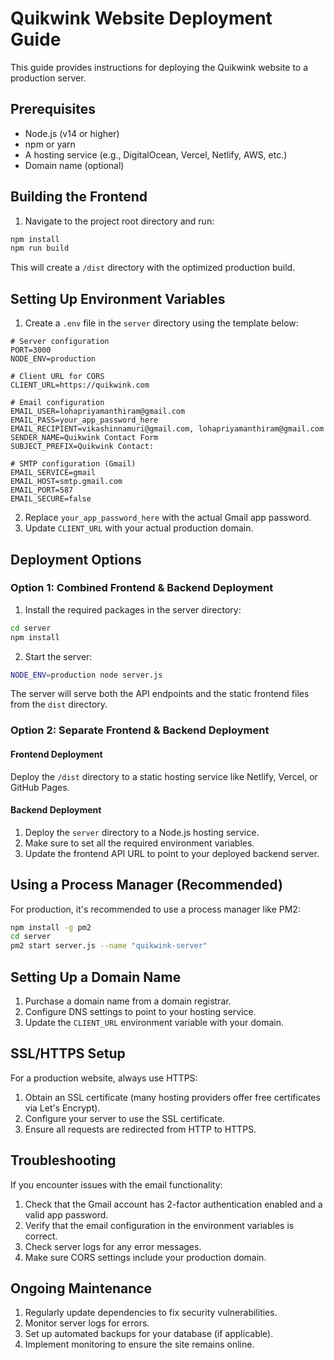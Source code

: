 # Quikwink Website Deployment Guide

This guide provides instructions for deploying the Quikwink website to a production server.

## Prerequisites

- Node.js (v14 or higher)
- npm or yarn
- A hosting service (e.g., DigitalOcean, Vercel, Netlify, AWS, etc.)
- Domain name (optional)

## Building the Frontend

1. Navigate to the project root directory and run:

```bash
npm install
npm run build
```

This will create a `/dist` directory with the optimized production build.

## Setting Up Environment Variables

1. Create a `.env` file in the `server` directory using the template below:

```
# Server configuration
PORT=3000
NODE_ENV=production

# Client URL for CORS
CLIENT_URL=https://quikwink.com

# Email configuration
EMAIL_USER=lohapriyamanthiram@gmail.com
EMAIL_PASS=your_app_password_here
EMAIL_RECIPIENT=vikashinnamuri@gmail.com, lohapriyamanthiram@gmail.com
SENDER_NAME=Quikwink Contact Form
SUBJECT_PREFIX=Quikwink Contact: 

# SMTP configuration (Gmail)
EMAIL_SERVICE=gmail
EMAIL_HOST=smtp.gmail.com
EMAIL_PORT=587
EMAIL_SECURE=false
```

2. Replace `your_app_password_here` with the actual Gmail app password.
3. Update `CLIENT_URL` with your actual production domain.

## Deployment Options

### Option 1: Combined Frontend & Backend Deployment

1. Install the required packages in the server directory:

```bash
cd server
npm install
```

2. Start the server:

```bash
NODE_ENV=production node server.js
```

The server will serve both the API endpoints and the static frontend files from the `dist` directory.

### Option 2: Separate Frontend & Backend Deployment

#### Frontend Deployment

Deploy the `/dist` directory to a static hosting service like Netlify, Vercel, or GitHub Pages.

#### Backend Deployment

1. Deploy the `server` directory to a Node.js hosting service.
2. Make sure to set all the required environment variables.
3. Update the frontend API URL to point to your deployed backend server.

## Using a Process Manager (Recommended)

For production, it's recommended to use a process manager like PM2:

```bash
npm install -g pm2
cd server
pm2 start server.js --name "quikwink-server"
```

## Setting Up a Domain Name

1. Purchase a domain name from a domain registrar.
2. Configure DNS settings to point to your hosting service.
3. Update the `CLIENT_URL` environment variable with your domain.

## SSL/HTTPS Setup

For a production website, always use HTTPS:

1. Obtain an SSL certificate (many hosting providers offer free certificates via Let's Encrypt).
2. Configure your server to use the SSL certificate.
3. Ensure all requests are redirected from HTTP to HTTPS.

## Troubleshooting

If you encounter issues with the email functionality:

1. Check that the Gmail account has 2-factor authentication enabled and a valid app password.
2. Verify that the email configuration in the environment variables is correct.
3. Check server logs for any error messages.
4. Make sure CORS settings include your production domain.

## Ongoing Maintenance

1. Regularly update dependencies to fix security vulnerabilities.
2. Monitor server logs for errors.
3. Set up automated backups for your database (if applicable).
4. Implement monitoring to ensure the site remains online. 
